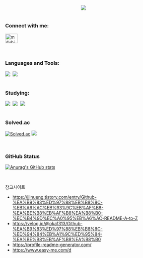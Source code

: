 <div align="center">
  <img src="https://capsule-render.vercel.app/api?type=waving&height=202&color=gradient&text=Welcome%20to%20GitHub&section=header&reversal=false&fontAlign=50&descAlign=60&animation=fadeIn&fontAlignY=42&fontSize=60" />
</div>

<br>

<h3 align="left">Connect with me:</h3>
<a href="https://instagram.com/mdybie2_" target="blank"><img align="center" src="https://raw.githubusercontent.com/rahuldkjain/github-profile-readme-generator/master/src/images/icons/Social/instagram.svg" alt="mdybie2_" height="30" width="40" /></a>
</p>

<br>

<h3 align="leftr">Languages and Tools:</h3>
<div align="left">
  <img src="https://img.shields.io/badge/java-%23007396.svg?&style=for-the-badge&logo=java&logoColor=white" />&nbsp
  <img src="https://img.shields.io/badge/python-%233776AB.svg?&style=for-the-badge&logo=python&logoColor=white" />&nbsp
</div>

<br>

<h3 align="leftr">Studying:</h3>
<div align="left">
<img src="https://img.shields.io/badge/spring-%236DB33F.svg?&style=for-the-badge&logo=spring&logoColor=white" />&nbsp
  <img src="https://img.shields.io/badge/C++-%233776AB.svg?&style=for-the-badge&logo=cplusplus&logoColor=white" />&nbsp
  <img src="https://img.shields.io/badge/html5-%23E34F26.svg?&style=for-the-badge&logo=html5&logoColor=white" />&nbsp
</div>

<br>

<h3 align="left">Solved.ac</h3>
<div align="left">

[![Solved.ac](http://mazassumnida.wtf/api/generate_badge?boj=mtur42)](https://solved.ac/mtur42)
<img src="http://mazandi.herokuapp.com/api?handle=mtur42&theme=warm"/>
</div>

<br>

<h3 align="left">GitHub Status</h3>
<div align="left"> 

[![Anurag's GitHub stats](https://github-readme-stats.vercel.app/api?username=MinJuTur&count_private=true&show_icons=true&theme=radical)](https://github.com/anuraghazra/github-readme-stats)
</div>

<br>

참고사이트
- https://jjinueng.tistory.com/entry/Github-%EA%B9%83%ED%97%88%EB%B8%8C-%EB%A6%AC%EB%93%9C%EB%AF%B8-%EA%BE%B8%EB%AF%B8%EA%B8%B0-%EC%B4%9D%EC%A0%95%EB%A6%AC-README-A-to-Z
- https://velog.io/@oka1313/Github-%EA%B9%83%ED%97%88%EB%B8%8C-%ED%94%84%EB%A1%9C%ED%95%84-%EA%BE%B8%EB%AF%B8%EA%B8%B0
- https://profile-readme-generator.com/
- https://www.easy-me.com/d

